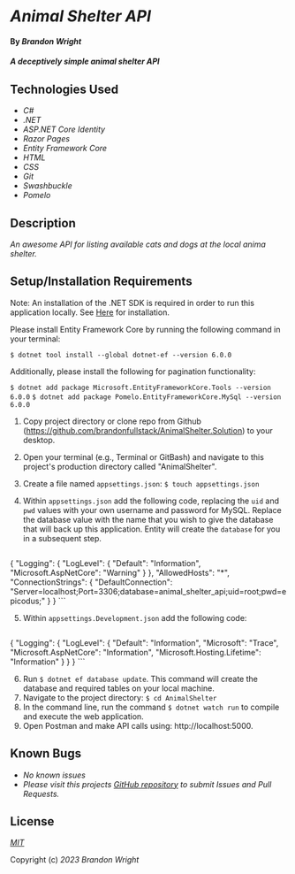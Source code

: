 # _Animal Shelter API_

#### By _**Brandon Wright**_

#### _A deceptively simple animal shelter API_

## Technologies Used

* _C#_
* _.NET_
* _ASP.NET Core Identity_
* _Razor Pages_
* _Entity Framework Core_
* _HTML_
* _CSS_
* _Git_
* _Swashbuckle_
* _Pomelo_

## Description

_An awesome API for listing available cats and dogs at the local anima shelter._

## Setup/Installation Requirements

Note: An installation of the .NET SDK is required in order to run this application locally. See [Here](https://dotnet.microsoft.com/en-us/) for installation.

Please install Entity Framework Core by running the following command in your terminal:

`$ dotnet tool install --global dotnet-ef --version 6.0.0`

Additionally, please install the following for pagination functionality:

`$ dotnet add package Microsoft.EntityFrameworkCore.Tools --version 6.0.0`
`$ dotnet add package Pomelo.EntityFrameworkCore.MySql --version 6.0.0`


1. Copy project directory or clone repo from Github (https://github.com/brandonfullstack/AnimalShelter.Solution) to your desktop.
2. Open your terminal (e.g., Terminal or GitBash) and navigate to this project's production directory called "AnimalShelter".
3. Create a file named `appsettings.json`: `$ touch appsettings.json`
4. Within `appsettings.json` add the following code, replacing the `uid` and `pwd` values with your own username and password for MySQL. Replace the database value with the name that you wish to give the database that will back up this application. Entity will create the `database` for you in a subsequent step.

    ```json
  {
    "Logging": {
      "LogLevel": {
        "Default": "Information",
      "Microsoft.AspNetCore": "Warning"
      }
    },
    "AllowedHosts": "*",
    "ConnectionStrings": {
      "DefaultConnection": "Server=localhost;Port=3306;database=animal_shelter_api;uid=root;pwd=epicodus;"
    }
  }
    ```

5. Within `appsettings.Development.json` add the following code:

    ```json
  {
    "Logging": {
      "LogLevel": {
        "Default": "Information",
        "Microsoft": "Trace",
        "Microsoft.AspNetCore": "Information",
        "Microsoft.Hosting.Lifetime": "Information"
      }
    }
  }
    ```

6. Run `$ dotnet ef database update`. This command will create the database and required tables on your local machine.
7. Navigate to the project directory: `$ cd AnimalShelter`
8. In the command line, run the command `$ dotnet watch run` to compile and execute the web application.
9. Open Postman and make API calls using: http://localhost:5000.

## Known Bugs

* _No known issues_
* _Please visit this projects [GitHub repository](https://github.com/brandonfullstack/AnimalShelter.Solution) to submit Issues and Pull Requests._

## License

_[MIT](https://choosealicense.com/licenses/mit/)_

Copyright (c) _2023_ _Brandon Wright_